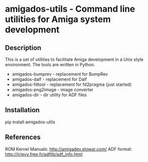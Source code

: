# amigados-utils - Command line utilities for Amiga system development

## Description

This is a set of utilities to facilitate Amiga development in a Unix style
environment.
The tools are written in Python.

  * amigados-bumprev - replacement for BumpRev
  * amigados-dalf - replacement for Dalf
  * amigados-fdtool - replacement for fd2pragma (just started)
  * amigados-png2image - image converter
  * amigados-dir - dir utility for ADF files

## Installation

pip install amigados-utils


## References

ROM Kernel Manuals: http://amigadev.elowar.com/
ADF format: http://lclevy.free.fr/adflib/adf_info.html


